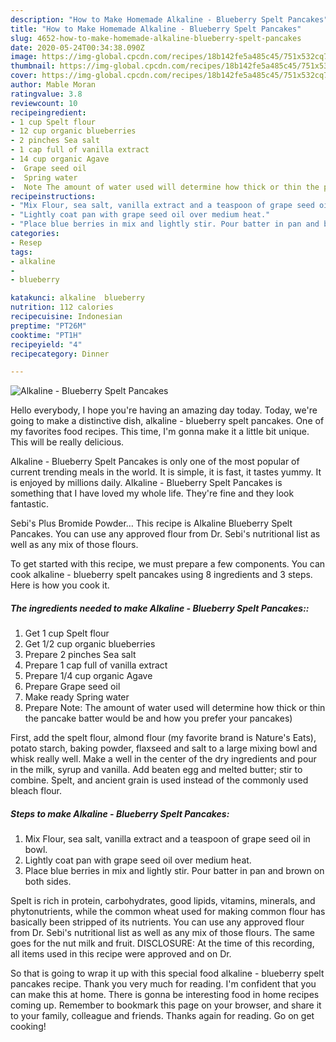 ```yaml
---
description: "How to Make Homemade Alkaline - Blueberry Spelt Pancakes"
title: "How to Make Homemade Alkaline - Blueberry Spelt Pancakes"
slug: 4652-how-to-make-homemade-alkaline-blueberry-spelt-pancakes
date: 2020-05-24T00:34:38.090Z
image: https://img-global.cpcdn.com/recipes/18b142fe5a485c45/751x532cq70/alkaline-blueberry-spelt-pancakes-recipe-main-photo.jpg
thumbnail: https://img-global.cpcdn.com/recipes/18b142fe5a485c45/751x532cq70/alkaline-blueberry-spelt-pancakes-recipe-main-photo.jpg
cover: https://img-global.cpcdn.com/recipes/18b142fe5a485c45/751x532cq70/alkaline-blueberry-spelt-pancakes-recipe-main-photo.jpg
author: Mable Moran
ratingvalue: 3.8
reviewcount: 10
recipeingredient:
- 1 cup Spelt flour
- 12 cup organic blueberries
- 2 pinches Sea salt
- 1 cap full of vanilla extract
- 14 cup organic Agave
-  Grape seed oil
-  Spring water
-  Note The amount of water used will determine how thick or thin the pancake batter would be and how you prefer your pancakes
recipeinstructions:
- "Mix Flour, sea salt, vanilla extract and a teaspoon of grape seed oil in bowl."
- "Lightly coat pan with grape seed oil over medium heat."
- "Place blue berries in mix and lightly stir. Pour batter in pan and brown on both sides."
categories:
- Resep
tags:
- alkaline
- 
- blueberry

katakunci: alkaline  blueberry
nutrition: 112 calories
recipecuisine: Indonesian
preptime: "PT26M"
cooktime: "PT1H"
recipeyield: "4"
recipecategory: Dinner

---
```



![Alkaline - Blueberry Spelt Pancakes](https://img-global.cpcdn.com/recipes/18b142fe5a485c45/751x532cq70/alkaline-blueberry-spelt-pancakes-recipe-main-photo.jpg)

Hello everybody, I hope you're having an amazing day today. Today, we're going to make a distinctive dish, alkaline - blueberry spelt pancakes. One of my favorites food recipes. This time, I'm gonna make it a little bit unique. This will be really delicious.

Alkaline - Blueberry Spelt Pancakes is only one of the most popular of current trending meals in the world. It is simple, it is fast, it tastes yummy. It is enjoyed by millions daily. Alkaline - Blueberry Spelt Pancakes is something that I have loved my whole life. They're fine and they look fantastic.

Sebi&#39;s Plus Bromide Powder… This recipe is Alkaline Blueberry Spelt Pancakes. You can use any approved flour from Dr. Sebi&#39;s nutritional list as well as any mix of those flours.


To get started with this recipe, we must prepare a few components. You can cook alkaline - blueberry spelt pancakes using 8 ingredients and 3 steps. Here is how you cook it.

##### The ingredients needed to make Alkaline - Blueberry Spelt Pancakes::

1. Get 1 cup Spelt flour
1. Get 1/2 cup organic blueberries
1. Prepare 2 pinches Sea salt
1. Prepare 1 cap full of vanilla extract
1. Prepare 1/4 cup organic Agave
1. Prepare  Grape seed oil
1. Make ready  Spring water
1. Prepare  Note: The amount of water used will determine how thick or thin the pancake batter would be and how you prefer your pancakes)


First, add the spelt flour, almond flour (my favorite brand is Nature&#39;s Eats), potato starch, baking powder, flaxseed and salt to a large mixing bowl and whisk really well. Make a well in the center of the dry ingredients and pour in the milk, syrup and vanilla. Add beaten egg and melted butter; stir to combine. Spelt, and ancient grain is used instead of the commonly used bleach flour. 

##### Steps to make Alkaline - Blueberry Spelt Pancakes:

1. Mix Flour, sea salt, vanilla extract and a teaspoon of grape seed oil in bowl.
1. Lightly coat pan with grape seed oil over medium heat.
1. Place blue berries in mix and lightly stir. Pour batter in pan and brown on both sides.


Spelt is rich in protein, carbohydrates, good lipids, vitamins, minerals, and phytonutrients, while the common wheat used for making common flour has basically been stripped of its nutrients. You can use any approved flour from Dr. Sebi&#39;s nutritional list as well as any mix of those flours. The same goes for the nut milk and fruit. DISCLOSURE: At the time of this recording, all items used in this recipe were approved and on Dr. 

So that is going to wrap it up with this special food alkaline - blueberry spelt pancakes recipe. Thank you very much for reading. I'm confident that you can make this at home. There is gonna be interesting food in home recipes coming up. Remember to bookmark this page on your browser, and share it to your family, colleague and friends. Thanks again for reading. Go on get cooking!
